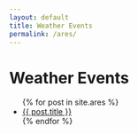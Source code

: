 ```yaml
---
layout: default
title: Weather Events
permalink: /ares/
---
```


<h1>Weather Events</h1>
<ul>
{% for post in site.ares %}
  <li><a href="{{ post.url }}">{{ post.title }}</a></li>
{% endfor %}
</ul>
